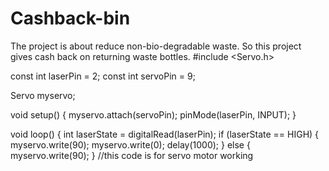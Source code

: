 # Cashback-bin
The project is about reduce non-bio-degradable waste. So this project gives cash back on returning waste bottles.
#include <Servo.h>

const int laserPin = 2;
const int servoPin = 9;

Servo myservo;

void setup() {
  myservo.attach(servoPin);
  pinMode(laserPin, INPUT);
}

void loop() {
  int laserState = digitalRead(laserPin);
  if (laserState == HIGH) {
    myservo.write(90);
    myservo.write(0);
    delay(1000);
  } else {
    myservo.write(90);
  }
//this code is for servo motor working
